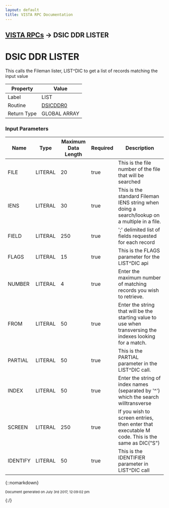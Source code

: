 ```yaml
---
layout: default
title: VISTA RPC Documentation
---
```


## [VISTA RPCs](TableOfContents) &#8594; DSIC DDR LISTER
# DSIC DDR LISTER

This calls the Fileman lister, LIST^DIC to get a list of records matching the input value

Property | Value
--- | ---
Label | LIST
Routine | [DSICDDR0](http://code.osehra.org/dox/Routine_DSICDDR0_source.html)
Return Type | GLOBAL ARRAY


### Input Parameters

Name | Type | Maximum Data Length | Required | Description
--- | --- | --- | --- | ---
FILE | LITERAL | 20 | true | This is the file number of the file that will be searched
IENS | LITERAL | 30 | true | This is the standard Fileman IENS string when doing a search/lookup on a multiple in a file.
FIELD | LITERAL | 250 | true | &#x27;;&#x27; delimited list of fields requested for each record
FLAGS | LITERAL | 15 | true | This is the FLAGS parameter for the LIST^DIC api
NUMBER | LITERAL | 4 | true | Enter the maximum number of matching records you wish to retrieve.
FROM | LITERAL | 50 | true | Enter the string that will be the starting value to use when transversing the indexes looking for a match.
PARTIAL | LITERAL | 50 | true | This is the PARTIAL parameter in the LIST^DIC call.
INDEX | LITERAL | 50 | true | Enter the string of index names (separated by &#x27;^&#x27;) which the search willtransverse
SCREEN | LITERAL | 250 | true | If you wish to screen entries, then enter that executable M code.  This is the same as DIC(&quot;S&quot;)
IDENTIFY | LITERAL | 50 | true | This is the IDENTIFIER parameter in LIST^DIC call



{::nomarkdown} <br/><p style="font-size: 11px">Document generated on July 3rd 2017, 12:09:02 pm</p>{:/}